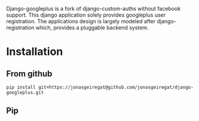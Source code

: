 Django-googleplus is a fork of django-custom-auths without facebook support.
This django application solely provides googleplus user registration.
The applications design is largely modeled after django-registration which,
provides a pluggable backend system.


# Installation
## From github
    pip install git+https://jonasgeiregat@github.com/jonasgeiregat/django-googleplus.git
## Pip
